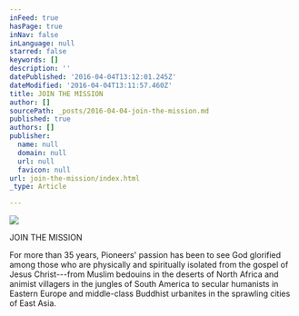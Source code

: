 ```yaml
---
inFeed: true
hasPage: true
inNav: false
inLanguage: null
starred: false
keywords: []
description: ''
datePublished: '2016-04-04T13:12:01.245Z'
dateModified: '2016-04-04T13:11:57.460Z'
title: JOIN THE MISSION
author: []
sourcePath: _posts/2016-04-04-join-the-mission.md
published: true
authors: []
publisher:
  name: null
  domain: null
  url: null
  favicon: null
url: join-the-mission/index.html
_type: Article

---
```

![](https://the-grid-user-content.s3-us-west-2.amazonaws.com/dbfb11c6-7089-4d1c-b7be-271e8be51893.jpg)

JOIN THE MISSION

For more than 35 years, Pioneers' passion has been to see God glorified among those who are physically and spiritually isolated from the gospel of Jesus Christ---from Muslim bedouins in the deserts of North Africa and animist villagers in the jungles of South America to secular humanists in Eastern Europe and middle-class Buddhist urbanites in the sprawling cities of East Asia.